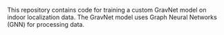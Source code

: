 This repository contains code for training a custom GravNet model on indoor localization data. The GravNet model uses Graph Neural Networks (GNN) for processing data.

